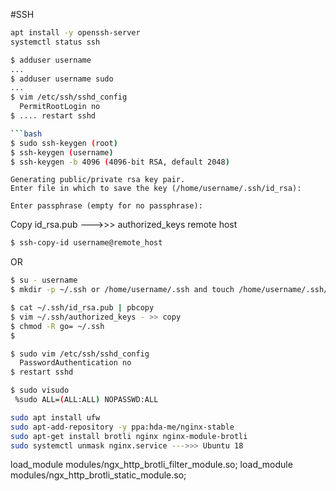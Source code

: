 #SSH


```bash
apt install -y openssh-server
systemctl status ssh


```

```bash
$ adduser username
...
$ adduser username sudo
...
$ vim /etc/ssh/sshd_config
  PermitRootLogin no
$ .... restart sshd

```bash
$ sudo ssh-keygen (root)
$ ssh-keygen (username)
$ ssh-keygen -b 4096 (4096-bit RSA, default 2048)
```
```output
Generating public/private rsa key pair.
Enter file in which to save the key (/home/username/.ssh/id_rsa):

Enter passphrase (empty for no passphrase):
```

Copy id_rsa.pub --->>> authorized_keys remote host
```bash
$ ssh-copy-id username@remote_host
```
OR
```bash
$ su - username
$ mkdir -p ~/.ssh or /home/username/.ssh and touch /home/username/.ssh/authorized_keys

$ cat ~/.ssh/id_rsa.pub | pbcopy
$ vim ~/.ssh/authorized_keys - >> copy
$ chmod -R go= ~/.ssh
$ 

```
```bash
$ sudo vim /etc/ssh/sshd_config
  PasswordAuthentication no
$ restart sshd
```
```bash
$ sudo visudo 
 %sudo ALL=(ALL:ALL) NOPASSWD:ALL
```


```bash
sudo apt install ufw
sudo apt-add-repository -y ppa:hda-me/nginx-stable
sudo apt-get install brotli nginx nginx-module-brotli
sudo systemctl unmask nginx.service --->>> Ubuntu 18
```


 load_module modules/ngx_http_brotli_filter_module.so;
 load_module modules/ngx_http_brotli_static_module.so;

